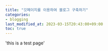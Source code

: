 ```yaml
---
title: "깃페이지를 이용하여 블로그 구축하기"
categories:
- blogging
last_modified_at: 2023-03-15T20:43:00+09:00
toc: true
---
```


'this is a test page'